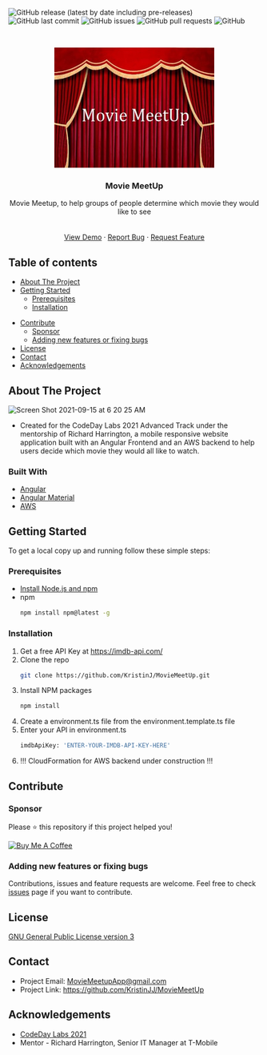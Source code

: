 <!-- Add banner here -->
![GitHub release (latest by date including pre-releases)](https://img.shields.io/github/v/release/KristinJJ/MovieMeetUp?include_prereleases)
![GitHub last commit](https://img.shields.io/github/last-commit/KristinJJ/MovieMeetUp)
![GitHub issues](https://img.shields.io/github/issues-raw/KristinJJ/MovieMeetUp)
![GitHub pull requests](https://img.shields.io/github/issues-pr/KristinJJ/MovieMeetUp)
![GitHub](https://img.shields.io/github/license/KristinJJ/MovieMeetUp)

<!-- PROJECT LOGO -->
<br />
<p align="center">
  <a href="https://github.com/KristinJJ/MovieMeetUp">
    <img src="src/assets/redCurtainsLogo.jpg" alt="Logo" width="320" height="240">

  </a>

  <h3 align="center">Movie MeetUp</h3>

  <p align="center">
    Movie Meetup, to help groups of people determine which movie they would like to see
    <br />
    <!--<a href="https://github.com/KristinJJ/MovieMeetUp"><strong>Explore the docs »</strong></a>-->
    <br />
    <br />
    <a href="https://www.moviemeetup.com">View Demo</a>
    ·
    <a href="https://github.com/KristinJJ/MovieMeetUp/issues">Report Bug</a>
    ·
    <a href="https://github.com/KristinJJ/MovieMeetUp/issues">Request Feature</a>
  </p>
</p>

## Table of contents
- [About The Project](#about-the-project)
- [Getting Started](#getting-started)
    - [Prerequisites](#prerequisites)
    - [Installation](#installation)
<!-- - [Usage](#usage)-->
- [Contribute](#contribute)
    - [Sponsor](#sponsor)
    - [Adding new features or fixing bugs](#adding-new-features-or-fixing-bugs)
- [License](#license)
- [Contact](#contact)
- [Acknowledgements](#acknowledgements)

## About The Project
<img width="778" alt="Screen Shot 2021-09-15 at 6 20 25 AM" src="https://user-images.githubusercontent.com/26866132/133440917-4157bfe2-1c26-41fe-a73d-7c5cdb9c183e.png">


* Created for the CodeDay Labs 2021 Advanced Track under the mentorship of Richard Harrington, a mobile responsive website application built with an Angular Frontend and an AWS backend to help users decide which movie they would all like to watch.

### Built With
* [Angular](https://angular.io/)
* [Angular Material](https://material.angular.io/)
* [AWS](https://aws.amazon.com/)

## Getting Started
To get a local copy up and running follow these simple steps:

### Prerequisites
* [Install Node.js and npm](https://docs.npmjs.com/downloading-and-installing-node-js-and-npm#using-a-node-version-manager-to-install-nodejs-and-npm)
* npm
  ```sh
  npm install npm@latest -g
  ```

### Installation
1. Get a free API Key at https://imdb-api.com/
2. Clone the repo
   ```sh
   git clone https://github.com/KristinJ/MovieMeetUp.git
   ```
3. Install NPM packages
   ```sh
   npm install
   ```
4. Create a environment.ts file from the environment.template.ts file 
5. Enter your API in environment.ts
   ```sh
   imdbApiKey: 'ENTER-YOUR-IMDB-API-KEY-HERE'
   ```
6. !!! CloudFormation for AWS backend under construction !!!

<!--## Usage
<img width="836" alt="Screen Shot 2021-09-15 at 5 49 19 AM" src="https://user-images.githubusercontent.com/26866132/133441000-45466212-9ce6-467e-a468-e2f5220f119c.png">-->

<!--Use this space to show useful examples of how a project can be used. Additional screenshots, code examples and demos work well in this space. You may also link to more resources.-->

## Contribute

### Sponsor
Please ⭐️ this repository if this project helped you!

<a href="https://www.buymeacoffee.com/moviemeetup" target="_blank"><img src="https://cdn.buymeacoffee.com/buttons/default-orange.png" alt="Buy Me A Coffee" height="41" width="174"></a>

### Adding new features or fixing bugs
Contributions, issues and feature requests are welcome.
Feel free to check [issues](https://github.com/KristinJJ/MovieMeetUp/issues) page if you want to contribute.

## License
[GNU General Public License version 3](https://opensource.org/licenses/GPL-3.0)

## Contact
* Project Email: MovieMeetupApp@gmail.com
* Project Link: https://github.com/KristinJJ/MovieMeetUp
<!--* Github or LinkedIn links?-->

## Acknowledgements
* [CodeDay Labs 2021](https://labs.codeday.org/)
* Mentor - Richard Harrington, Senior IT Manager at T-Mobile

